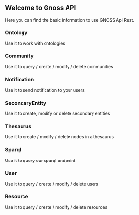 ## Welcome to Gnoss API

Here you can find the basic information to use GNOSS Api Rest. 

### Ontology

Use it to work with ontologies

### Community

Use it to query / create / modify / delete communities

### Notification

Use it to send notification to your users

### SecondaryEntity

Use it to create, modify or delete secondary entities

### Thesaurus

Use it to create / modify / delete nodes in a thesaurus

### Sparql

Use it to query our sparql endpoint

### User

Use it to query / create / modify / delete users

### Resource

Use it to query / create / modify / delete resources
